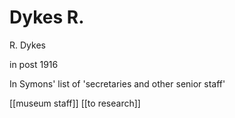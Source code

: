 



# Dykes R.


R. Dykes

in post 1916

 In Symons' list of 'secretaries and other senior staff'

[[museum staff]] [[to research]]